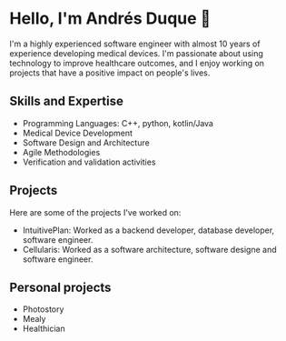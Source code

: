 # Hello, I'm Andrés Duque 👋

I'm a highly experienced software engineer with almost 10 years of experience developing medical devices. I'm passionate about using technology to improve healthcare outcomes, and I enjoy working on projects that have a positive impact on people's lives.

## Skills and Expertise
- Programming Languages: C++, python, kotlin/Java
- Medical Device Development
- Software Design and Architecture
- Agile Methodologies
- Verification and validation activities

## Projects
Here are some of the projects I've worked on:
- IntuitivePlan: Worked as a backend developer, database developer, software engineer.
- Cellularis: Worked as a software architecture, software designe and software engineer.

## Personal projects
- Photostory
- Mealy
- Healthician

